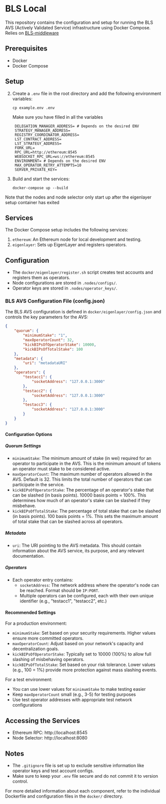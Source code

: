 # BLS Local 

This repository contains the configuration and setup for running the BLS AVS (Actively Validated Service) infrastructure using Docker Compose.
Relies on [BLS-middleware](https://github.com/BreadchainCoop/bls-middleware)
## Prerequisites

- Docker
- Docker Compose

## Setup

2. Create a `.env` file in the root directory and add the following environment variables:
   ```
   cp example.env .env
   ```
   Make sure you have filled in all the variables 
   ```
    DELEGATION_MANAGER_ADDRESS= # Depends on the desired ENV 
    STRATEGY_MANAGER_ADDRESS=
    REGISTRY_COORDINATOR_ADDRESS=
    LST_CONTRACT_ADDRESS=
    LST_STRATEGY_ADDRESS=
    FORK_URL=
    RPC_URL=http://ethereum:8545
    WEBSOCKET_RPC_URL=ws://ethereum:8545
    ENVIRONMENT= # Depends on the desired ENV 
    MAX_OPERATOR_RETRY_ATTEMPTS=10
    SERVER_PRIVATE_KEY= 
   ```

3. Build and start the services:
   ```
   docker-compose up --build
   ```
Note that the nodes and node selector only start up after the eigenlayer setup container has exited  

## Services

The Docker Compose setup includes the following services:

1. `ethereum`: An Ethereum node for local development and testing.
2. `eigenlayer`: Sets up EigenLayer and registers operators.

## Configuration

- The `docker/eigenlayer/register.sh` script creates test accounts and registers them as operators.
- Node configurations are stored in `.nodes/configs/`.
- Operator keys are stored in `.nodes/operator_keys/`.

### BLS AVS Configuration File (config.json)

The BLS AVS configuration is defined in `docker/eigenlayer/config.json` and controls the key parameters for the AVS:

```json
{
    "quorum": {
        "minimumStake": "1",
        "maxOperatorCount": 32,
        "kickBIPsOfOperatorStake": 10000,
        "kickBIPsOfTotalStake": 100
    },
    "metadata": {
        "uri": "metadataURI"
    },
    "operators": {
        "testacc1": {
            "socketAddress": "127.0.0.1:3000"
        },
        "testacc2": {
            "socketAddress": "127.0.0.1:3000"
        },
        "testacc3": {
            "socketAddress": "127.0.0.1:3000"
        }
    }
}
```

#### Configuration Options

##### Quorum Settings
- `minimumStake`: The minimum amount of stake (in wei) required for an operator to participate in the AVS. This is the minimum amount of tokens an operator must stake to be considered active.
- `maxOperatorCount`: The maximum number of operators allowed in the AVS. Default is 32. This limits the total number of operators that can participate in the service.
- `kickBIPsOfOperatorStake`: The percentage of an operator's stake that can be slashed (in basis points). 10000 basis points = 100%. This determines how much of an operator's stake can be slashed if they misbehave.
- `kickBIPsOfTotalStake`: The percentage of total stake that can be slashed (in basis points). 100 basis points = 1%. This sets the maximum amount of total stake that can be slashed across all operators.

##### Metadata
- `uri`: The URI pointing to the AVS metadata. This should contain information about the AVS service, its purpose, and any relevant documentation.

##### Operators
- Each operator entry contains:
  - `socketAddress`: The network address where the operator's node can be reached. Format should be `IP:PORT`.
  - Multiple operators can be configured, each with their own unique identifier (e.g., "testacc1", "testacc2", etc.)

#### Recommended Settings

For a production environment:
- `minimumStake`: Set based on your security requirements. Higher values ensure more committed operators.
- `maxOperatorCount`: Adjust based on your network's capacity and decentralization goals.
- `kickBIPsOfOperatorStake`: Typically set to 10000 (100%) to allow full slashing of misbehaving operators.
- `kickBIPsOfTotalStake`: Set based on your risk tolerance. Lower values (e.g., 100 = 1%) provide more protection against mass slashing events.

For a test environment:
- You can use lower values for `minimumStake` to make testing easier
- Keep `maxOperatorCount` small (e.g., 3-5) for testing purposes
- Use test operator addresses with appropriate test network configurations

## Accessing the Services

- Ethereum RPC: http://localhost:8545
- Node Selector: http://localhost:8080

## Notes

- The `.gitignore` file is set up to exclude sensitive information like operator keys and test account configs.
- Make sure to keep your `.env` file secure and do not commit it to version control.

For more detailed information about each component, refer to the individual Dockerfile and configuration files in the `docker/` directory.
